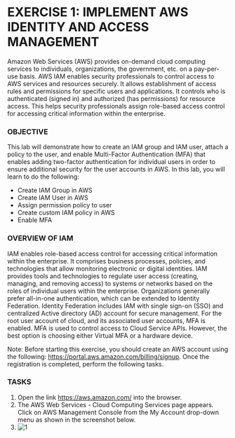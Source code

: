 # EXERCISE 1: IMPLEMENT AWS IDENTITY AND ACCESS MANAGEMENT
Amazon Web Services (AWS) provides on-demand cloud computing services to individuals, organizations, the government, etc. on a pay-per-use basis.
AWS IAM enables security professionals to control access to AWS services and resources securely. It allows establishment of access rules and permissions for specific users and applications. It controls who is authenticated (signed in) and authorized (has permissions) for resource access. This helps security professionals assign role-based access control for accessing critical information within the enterprise.

### OBJECTIVE
This lab will demonstrate how to create an IAM group and IAM user, attach a policy to the user, and enable Multi-Factor Authentication (MFA)
that enables adding two-factor authentication for individual users in order to ensure additional security for the user accounts in AWS.
In this lab, you will learn to do the following:
 - Create IAM Group in AWS
 - Create IAM User in AWS
 - Assign permission policy to user
 - Create custom IAM policy in AWS
 - Enable MFA

### OVERVIEW OF IAM
IAM enables role-based access control for accessing critical information within the enterprise. It comprises business processes, policies, and technologies that allow monitoring electronic or digital identities. IAM provides tools and technologies to regulate user access (creating, managing, and removing access) to systems or networks based on the roles of individual users within the enterprise. Organizations generally prefer all-in-one authentication, which can be extended to Identity Federation. Identity Federation includes IAM with single sign-on (SSO) and centralized Active directory (AD) account for secure management. For the root user account of cloud, and its associated user accounts, MFA is enabled. MFA is used to control access to Cloud Service APIs. However, the best option is choosing either Virtual MFA or a hardware device.

Note: Before starting this exercise, you should create an AWS account using the following: https://portal.aws.amazon.com/billing/signup. Once the registration is completed, perform the following tasks.

### TASKS

 1. Open the link https://aws.amazon.com/ into the browser.
 2. The AWS Web Services - Cloud Computing Services page appears. Click on AWS Management Console from the My Account drop-down menu as shown in the screenshot below.
 3. ![1](https://github.com/GTekSD/SUASS/assets/55411358/5d397059-4f1b-47c2-8b9e-388c3af2145e)
